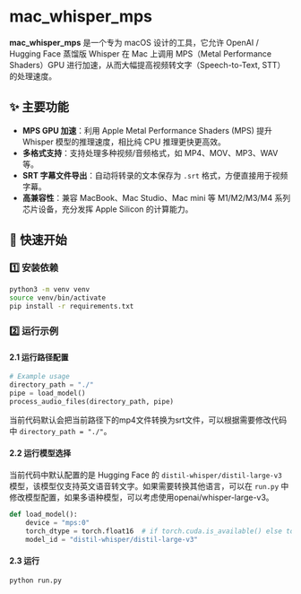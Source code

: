 # mac_whisper_mps

**mac_whisper_mps** 是一个专为 macOS 设计的工具，它允许 OpenAI / Hugging Face 蒸馏版 Whisper 在 Mac 上调用 MPS（Metal Performance Shaders）GPU 进行加速，从而大幅提高视频转文字（Speech-to-Text, STT）的处理速度。

## ✨ 主要功能
- **MPS GPU 加速**：利用 Apple Metal Performance Shaders (MPS) 提升 Whisper 模型的推理速度，相比纯 CPU 推理更快更高效。
- **多格式支持**：支持处理多种视频/音频格式，如 MP4、MOV、MP3、WAV 等。
- **SRT 字幕文件导出**：自动将转录的文本保存为 `.srt` 格式，方便直接用于视频字幕。
- **高兼容性**：兼容 MacBook、Mac Studio、Mac mini 等 M1/M2/M3/M4 系列芯片设备，充分发挥 Apple Silicon 的计算能力。

## 🚀 快速开始

### 1️⃣ 安装依赖
```bash
python3 -m venv venv
source venv/bin/activate
pip install -r requirements.txt
```
### 2️⃣ 运行示例
#### 2.1 运行路径配置
```python
# Example usage
directory_path = "./"
pipe = load_model()
process_audio_files(directory_path, pipe)

```
当前代码默认会把当前路径下的mp4文件转换为srt文件，可以根据需要修改代码中 `directory_path = "./"`。
#### 2.2 运行模型选择
当前代码中默认配置的是 Hugging Face 的 `distil-whisper/distil-large-v3` 模型，该模型仅支持英文语音转文字。如果需要转换其他语言，可以在 `run.py` 中修改模型配置，如果多语种模型，可以考虑使用openai/whisper-large-v3。
```python
def load_model():
    device = "mps:0"
    torch_dtype = torch.float16  # if torch.cuda.is_available() else torch.float32
    model_id = "distil-whisper/distil-large-v3"
```
#### 2.3 运行
```bash
python run.py
```
